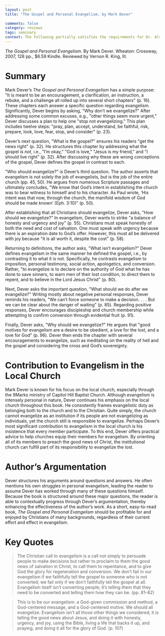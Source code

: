 ```yaml
---
layout: post
title: "The Gospel and Personal Evangelism, by Mark Dever"
 
comments: false
category: reviews
tags: seminary
context: The following partially satisfies the requirements for Dr. Alvin Reid's 9Marks Evangelism Conference class at Southeastern Baptist Theological Seminary.
---
```


*The Gospel and Personal Evangelism*. By Mark Dever. Wheaton: Crossway, 2007, 128 pp., $6.59 Kindle. Reviewed by Vernon R. King, III.

# Summary

Mark Dever’s *The Gospel and Personal Evangelism* has a simple purpose: "It is meant to be an encouragement, a clarification, an instruction, a rebuke, and a challenge all rolled up into several short chapters" (p. 16). These chapters each answer a specific question regarding evangelism. Significantly, Dever begins by asking, "Why don’t we evangelize?" After addressing some common excuses, e.g., "other things seem more urgent," Dever discusses a plan to help one "stop not evangelizing." This plan includes twelve steps: "pray, plan, accept, understand, be faithful, risk, prepare, look, love, fear, stop, and consider" (p. 23).

Dever’s next question, "What is the gospel?" ensures his readers "get the news right" (p. 32). He structures this chapter by addressing what the gospel is *not*, i.e., "I’m okay," "God is love," "Jesus is my friend," and "I should live right" (p. 32). After discussing why these are wrong conceptions of the gospel, Dever defines the gospel in contrast to each.

"Who should evangelize?" is Dever’s third question. The author asserts that evangelism is not solely the job of evangelists, but is the job of the entire church (pp. 45, 50). He argues from numerous Scripture passages and ultimately concludes, "We know that God’s intent in establishing the church was to bear witness to himself and to his character. As Paul wrote, ‘His intent was that now, through the church, the manifold wisdom of God should be made known’ (Eph. 3:10)" (p. 50).

After establishing that all Christians should evangelize, Dever asks, "How should we evangelize?" In evangelism, Dever wants to strike "a balance of honesty and urgency and joy" (p. 55). Christians must speak honestly of both the need and cost of salvation. One must speak with urgency because there is an expiration date to God’s offer. However, this must all be delivered with joy because "it is all worth it, despite the cost" (p. 58).

Returning to definitions, the author asks, "What isn’t evangelism?" Dever defines evangelism in the same manner he defined the gospel, i.e., by contrasting it to what it is not. Specifically, he contrasts evangelism to imposition, personal testimony, social action, apologetics, and conversion. Rather, "to evangelize is to declare on the authority of God what he has done to save sinners, to warn men of their lost condition, to direct them to repent, and to believe in the Lord Jesus Christ" (p. 80).

Next, Dever asks the important question, "What should we do after we evangelize?" Writing mostly about negative personal responses, Dever reminds his readers, "We can’t force someone to make a decision. . . . But we can be clear about the danger of waiting" (p. 85). Regarding positive responses, Dever encourages discipleship and church membership while attempting to confirm conversion through evidential fruit (p. 91).

Finally, Dever asks, "Why should we evangelize?" He argues that "good motives for evangelism are a desire to be obedient, a love for the lost, and a love for God" (p. 96). Dever then ends the chapter with several encouragements to evangelize, such as meditating on the reality of hell and the gospel and considering the cross and God’s sovereignty.

# Contribution to Evangelism in the Local Church

Mark Dever is known for his focus on the local church, especially through the 9Marks ministry of Capitol Hill Baptist Church. Although evangelism is intensely personal in nature, Dever continues his emphasis on the local church throughout this book. He consistently frames evangelistic duty as belonging both to the church and to the Christian. Quite simply, the church cannot evangelize as an institution if its people are not evangelizing as individuals, yet the church still is responsible to evangelize. Perhaps Dever’s most significant contribution to evangelism in the local church is his insistence that every member participate. To this end, Dever offers practical advice to help churches equip their members for evangelism. By orienting all of its members to preach the good news of Christ, the institutional church can fulfill part of its responsibility to evangelize the lost.

# Author’s Argumentation

Dever structures his arguments around questions and answers. He often mentions his own struggles in personal evangelism, leading the reader to assume Dever has worked through many of these questions himself. Because the book is structured around these major questions, the reader is able to contextually progress through Dever’s argumentation, thereby enhancing the effectiveness of the author’s work. As a short, easy-to-read book, *The Gospel and Personal Evangelism* should be profitable for and enjoyed by Christians of many backgrounds, regardless of their current effort and effect in evangelism.

# Key Quotes

> The Christian call to evangelism is a call not simply to persuade people to make decisions but rather to proclaim to them the good news of salvation in Christ, to call them to repentance, and to give God the glory for regeneration and conversion. We don’t fail in our evangelism if we faithfully tell the gospel to someone who is not converted; we fail only if we don’t faithfully tell the gospel at all. Evangelism itself isn’t converting people; it’s telling them that they need to be converted and telling them how they can be. (pp. 81–82)

> This is to be our evangelism: a God-given commission and method, a God-centered message, and a God-centered motive. We should all evangelize. Evangelism isn’t all those other things we considered; it is telling the good news about Jesus, and doing it with honesty, urgency, and joy, using the Bible, living a life that backs it up, and praying, and doing it all for the glory of God. (p. 107)
